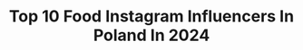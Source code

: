 ---
title: Top 10 Food Instagram Influencers In Poland In 2024
description: >-
  Find top food Instagram influencers in Poland in 2024. Most popular hashtags: #podr #italy #reklama #italia.
platform: Instagram
hits: 708
text_top: See the most popular Instagram accounts on inBeat.
text_bottom: Our search engine holds 708 Instagram influencers like this in Poland for you to pitch.
profiles:
  - username: "vlada_vlada"
    fullname: >-
      Vlada Karpovich | travel | content creator | worldwide
    bio: >-
      Travel, food & lifestyle • open for collabs Photographer: people, brands, hotels Content creator at @canva 📍Warsaw based and 🌱plant-based | christian
    location: "Poland"
    followers: 13927
    engagement: 441
    commentsToLikes: 0.032339
    id: ck5zmti2in73o0i149is5ggui
    verified: false
    hashtags: "#portugal, #travel, #visitportugal, #visitlisbon"
  - username: "veggiewayfarer"
    fullname: >-
      Caro • Photographer & Travel Writer
    bio: >-
      ◇ Award Winning Travel Blog ◇ Sustainable Travel & Lifestyle ◇ Staunch Foodie 📩 Hello@veggiewayfarer.com 📍Belgium // Italy ↡ Travel Blog ↡
    location: "Poland"
    followers: 51268
    engagement: 1646
    commentsToLikes: 0.118082
    id: ck0twaa3yelpz0i19qnfb6voo
    verified: false
    hashtags: "#eurosummer, #polandsights, #girlsthatwander, #christmas"
  - username: "justinowakxxx"
    fullname: >-
      Justyna Nowak
    bio: >-
      Food lover🍤Travel addicted🌴Enjoy ur life #ManagementOfLuxury #influencermarketing #manager 📧justynanowak.marketing@gmail.com
    location: "Poland"
    followers: 107408
    engagement: 578
    commentsToLikes: 0.007959
    id: ck0vzxdcbbcna0i194vrfwrwa
    verified: false
    hashtags: "#summer, #kreta, #got, #sziget"
  - username: "narcyza.czartoryska"
    fullname: >-
      Narcyza Czartoryska InstaBlog
    bio: >-
      Beauty 💅💄Foodie Lover🍦Lifestyle 🛍🌍 Collab: 💌 narcyza.czartoryska@gmail.com 💕
    location: "Poland"
    followers: 18485
    engagement: 567
    commentsToLikes: 0.015403
    id: ck8t6h44zdm280j78hzlqx711
    verified: false
    hashtags: "#restaurantweekpolska, #kosmetykidotwarzy, #krem, #testujemy"
  - username: "loutese"
    fullname: >-
      
    bio: >-
      💻 IT 🤟festivals 🍻 beergeek 🌮 foodie 💃dance 🏋🏻 gym 💌 loutese.ig@gmail.com
    location: "Poland"
    followers: 6294
    engagement: 2551
    commentsToLikes: 0.055455
    id: ckapbfnrdzr4p0i78wmi7g3sm
    verified: false
    hashtags: "#mysticfestival, #festiwal, #mysticfestival2022, #budapestgram"
  - username: "vacayesss"
    fullname: >-
      Patrycja Bednarek
    bio: >-
      • podróże slow&comfy • dobre samopoczucie, zdrowe nawyki • normalizuję depresję • glow up 2023; plant foodie; sober curious 📩 vacayesss@gmail.com
    location: "Poland"
    followers: 9984
    engagement: 451
    commentsToLikes: 0.040854
    id: ckaowgps78v1x0i789j8sv4er
    verified: false
    hashtags: "#mojepodr, #prettylittletrips, #pielegnacjatwarzy, #traveluje"
  - username: "poems.wonderland"
    fullname: >-
      Ola Poems
    bio: >-
      𝐂𝐨𝐥𝐥𝐞𝐜𝐭𝐢𝐧𝐠 𝐬𝐮𝐧𝐬𝐞𝐭𝐬 𝐚𝐧𝐝 𝐩𝐚𝐬𝐬𝐩𝐨𝐫𝐭 𝐬𝐭𝐚𝐦𝐩𝐬 ♡ ☾ traveller, photographer, feuilleton writer ✲ dogmum, foodlover, cottage home ✿ still in search of unicorn ↴
    location: "Poland"
    followers: 50096
    engagement: 744
    commentsToLikes: 0.030522
    id: ck0w1fb0uj1z50i19xfvw4b39
    verified: false
    hashtags: "#sicilianstyle, #polskajestpiekna, #decembermagic, #aestheticallypleasing"
  - username: "qmamkasze"
    fullname: >-
      Maia Sobczak
    bio: >-
      *We’r here to TASTE life 🍊 . I’m a plantbased cook, foodstylist, photographer & holistic person. Author of 4 📚 . 💌wspolpraca@qmamkasze.pl
    location: "Poland"
    followers: 41548
    engagement: 368
    commentsToLikes: 0.031542
    id: ck5zz2ewday7k0i14wwbrmv8e
    verified: false
    hashtags: "#eatme, #foodphotography, #loveyourselffirst, #itsme"
  - username: "brylinska"
    fullname: >-
      marta brylińska
    bio: >-
      #mom of two | #food lover | #photography lover co owner : @poranek_na_lato 📩: Marta.brylinska@wp.pl Koszalin
    location: "Poland"
    followers: 37303
    engagement: 319
    commentsToLikes: 0.025463
    id: cl6chi908hz500i23a32r86sy
    verified: false
    hashtags: "#jesie, #mediterranean, #italytrip, #italy"
  - username: "agata_rubik"
    fullname: >-
      Agata Rubik
    bio: >-
      Travel and healthy food lover, Mum 👩‍👧‍👧 @piotr_rubik ‘s wife. ✉️ współpraca ➡️ ａｇａｔａ@ｒｕｂｉｋ. p l
    location: "Poland"
    followers: 181120
    engagement: 319
    commentsToLikes: 0.022767
    id: ck13bm9qpw3tc0i19ty537zh7
    verified: false
    hashtags: "#sydney, #family, #newchapter, #szkolypelnetalentow"
---